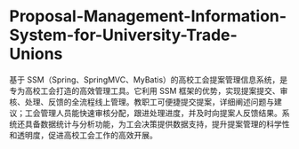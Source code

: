 # Proposal-Management-Information-System-for-University-Trade-Unions
基于 SSM（Spring、SpringMVC、MyBatis）的高校工会提案管理信息系统，是专为高校工会打造的高效管理工具。它利用 SSM 框架的优势，实现提案提交、审核、处理、反馈的全流程线上管理。教职工可便捷提交提案，详细阐述问题与建议；工会管理人员能快速审核分配，跟进处理进度，并及时向提案人反馈结果。系统还具备数据统计与分析功能，为工会决策提供数据支持，提升提案管理的科学性和透明度，促进高校工会工作的高效开展。 
